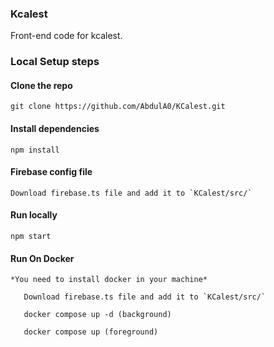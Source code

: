 ### Kcalest
Front-end code for kcalest.


### Local Setup steps


#### Clone the repo
	git clone https://github.com/AbdulA0/KCalest.git


#### Install dependencies
	npm install


#### Firebase config file
	Download firebase.ts file and add it to `KCalest/src/`


#### Run locally
	npm start


#### Run On Docker
   	*You need to install docker in your machine*

	   Download firebase.ts file and add it to `KCalest/src/`

   	   docker compose up -d (background)
   
 	   docker compose up (foreground)
 
